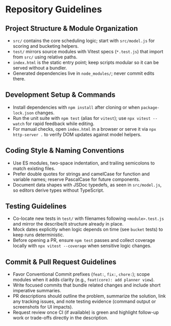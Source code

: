 # Repository Guidelines

## Project Structure & Module Organization
- `src/` contains the core scheduling logic; start with `src/model.js` for scoring and bucketing helpers.
- `test/` mirrors source modules with Vitest specs (`*.test.js`) that import from `src/` using relative paths.
- `index.html` is the static entry point; keep scripts modular so it can be served without a bundler.
- Generated dependencies live in `node_modules/`; never commit edits there.

## Development Setup & Commands
- Install dependencies with `npm install` after cloning or when `package-lock.json` changes.
- Run the unit suite with `npm test` (alias for `vitest`); use `npx vitest --watch` for rapid feedback while editing.
- For manual checks, open `index.html` in a browser or serve it via `npx http-server .` to verify DOM updates against model helpers.

## Coding Style & Naming Conventions
- Use ES modules, two-space indentation, and trailing semicolons to match existing files.
- Prefer double quotes for strings and camelCase for function and variable names; reserve PascalCase for future components.
- Document data shapes with JSDoc typedefs, as seen in `src/model.js`, so editors derive types without TypeScript.

## Testing Guidelines
- Co-locate new tests in `test/` with filenames following `<module>.test.js` and mirror the describe/it structure already in place.
- Mock dates explicitly when logic depends on time (see `bucket` tests) to keep runs deterministic.
- Before opening a PR, ensure `npm test` passes and collect coverage locally with `npx vitest --coverage` when sensitive logic changes.

## Commit & Pull Request Guidelines
- Favor Conventional Commit prefixes (`feat:`, `fix:`, `chore:`); scope modules when it adds clarity (e.g., `feat(core): add planner view`).
- Write focused commits that bundle related changes and include short imperative summaries.
- PR descriptions should outline the problem, summarize the solution, link any tracking issues, and note testing evidence (command output or screenshots for UI impacts).
- Request review once CI (if available) is green and highlight follow-up work or trade-offs directly in the description.
